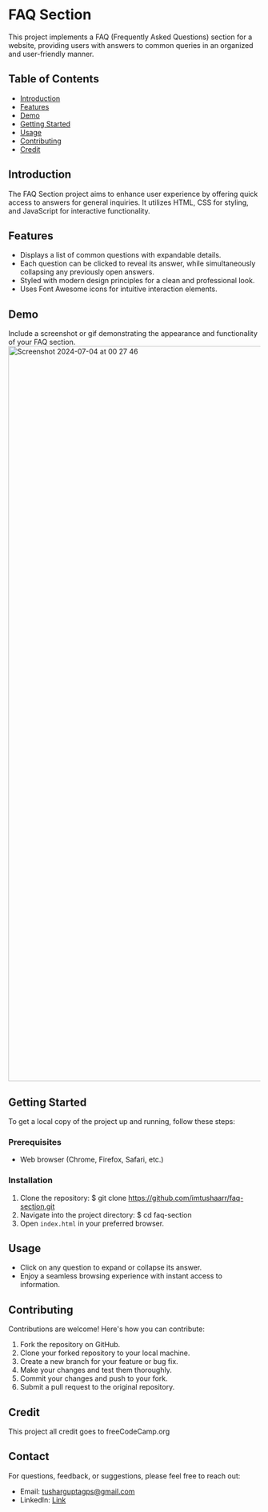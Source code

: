 # FAQ Section

This project implements a FAQ (Frequently Asked Questions) section for a website, providing users with answers to common queries in an organized and user-friendly manner.

## Table of Contents

- [Introduction](#introduction)
- [Features](#features)
- [Demo](#demo)
- [Getting Started](#getting-started)
- [Usage](#usage)
- [Contributing](#contributing)
- [Credit](#Credit)

## Introduction

The FAQ Section project aims to enhance user experience by offering quick access to answers for general inquiries. It utilizes HTML, CSS for styling, and JavaScript for interactive functionality.

## Features

- Displays a list of common questions with expandable details.
- Each question can be clicked to reveal its answer, while simultaneously collapsing any previously open answers.
- Styled with modern design principles for a clean and professional look.
- Uses Font Awesome icons for intuitive interaction elements.

## Demo

Include a screenshot or gif demonstrating the appearance and functionality of your FAQ section.
<img width="1470" alt="Screenshot 2024-07-04 at 00 27 46" src="https://github.com/imtushaarr/faq-section/assets/92511269/f62fa8e7-3fa0-42d6-93e3-aa7ab55336a3">


## Getting Started

To get a local copy of the project up and running, follow these steps:

### Prerequisites

- Web browser (Chrome, Firefox, Safari, etc.)

### Installation

1. Clone the repository:
   $ git clone https://github.com/imtushaarr/faq-section.git
2. Navigate into the project directory:
   $ cd faq-section
3. Open `index.html` in your preferred browser.

## Usage

- Click on any question to expand or collapse its answer.
- Enjoy a seamless browsing experience with instant access to information.

## Contributing

Contributions are welcome! Here's how you can contribute:

1. Fork the repository on GitHub.
2. Clone your forked repository to your local machine.
3. Create a new branch for your feature or bug fix.
4. Make your changes and test them thoroughly.
5. Commit your changes and push to your fork.
6. Submit a pull request to the original repository.

## Credit

This project all credit goes to freeCodeCamp.org

## Contact

For questions, feedback, or suggestions, please feel free to reach out:

- Email: tusharguptagps@gmail.com
- LinkedIn: [Link](https://linkedin.com/in/imtushaarr)
